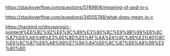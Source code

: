 https://stackoverflow.com/questions/5789806/meaning-of-and-in-c

https://stackoverflow.com/questions/34505788/what-does-mean-in-c

https://hackmd.io/@sysprog/c-pointer#%E6%B2%92%E6%9C%89%E3%80%8C%E9%9B%99%E6%8C%87%E6%A8%99%E3%80%8D%E5%8F%AA%E6%9C%89%E3%80%8C%E6%8C%87%E6%A8%99%E7%9A%84%E6%8C%87%E6%A8%99%E3%80%8D